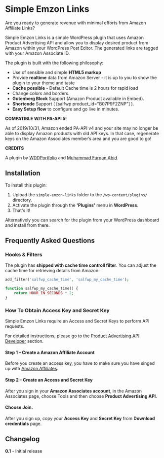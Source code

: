 # Simple Emzon Links

Are you ready to generate revenue with minimal efforts from Amazon Affiliate Links?

Simple Emzon Links is a simple WordPress plugin that uses Amazon Product Advertising API and allow you to display desired product from Amazon within your WordPress Post Editor. The generated links are tagged with your Amazon Associate ID.

The plugin is built with the following philosophy:

* Use of sensible and simple **HTML5 markup**
* Provide **realtime** data from Amazon Server - it is up to you to show the plugin to your theme and taste
* **Cache possible** - Default Cache time is 2 hours for rapid load
* Change colors and borders.
* **Gutenberg Block** Support (Amazon Product available in Embed).
* **Shortcode** Support ( [salfwp product_id="B07P9F2ZNP"] ).
* **Easy Setup flow** to configure and go live in minutes.

**COMPATIBLE WITH PA-API 5!**

As of 2019/10/31, Amazon ended PA-API v4 and your site may no longer be able to display Amazon products with old API keys. In that case, regenerate keys on the Amazon Associates member’s area and you are good to go!

**CREDITS**

A plugin by [WDDPortfolio](https://www.wddportfolio.com/ "Websites and Android App Development Company") and [Muhammad Furqan Abid](https://www.mfurqanabid.com/ "WordPress and Laravel developer").

## Installation

To install this plugin:

1. Upload the `simple-emzon-links` folder to the `/wp-content/plugins/` directory.
1. Activate the plugin through the **'Plugins'** menu in **WordPress**.
1. That's it!

Alternatively you can search for the plugin from your WordPress dashboard and install from there.

## Frequently Asked Questions

### Hooks & Filters ###

The plugin has **shipped with cache time controll filter**. You can adjust the cache time for retrieving details from Amazon:

```php
add_filter('salfwp_cache_time', 'salfwp_my_cache_time');

function salfwp_my_cache_time() {
	return HOUR_IN_SECONDS * 2;
}
```

### How To Obtain Access Key and Secret Key ###

Simple Emzon Links require an Access and Secret Keys to perform API requests. 

For detailed instructions, please go to the [Product Advertising API Developer](https://webservices.amazon.com/paapi5/documentation/) section.

#### **Step 1** – Create a Amazon Affiliate Account ####

Before you create an access key, you have to make sure you have singed up with [Amazon Affiliates](https://affiliate-program.amazon.com/).

#### **Step 2** – Create an Access and Secret Key ####

After you sign in your **Amazon Associates account**, in the Amazon Associates page, choose Tools and then choose **Product Advertising API**.

#### Choose **Join**. #### 

After you sign up, copy your **Access Key** and **Secret Key** from **Download credentials** page.

## Changelog

**0.1** - Initial release